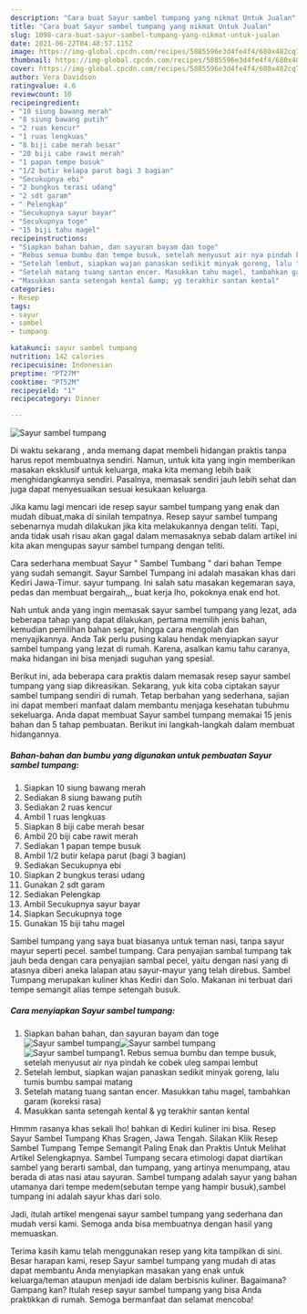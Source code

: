 ```yaml
---
description: "Cara buat Sayur sambel tumpang yang nikmat Untuk Jualan"
title: "Cara buat Sayur sambel tumpang yang nikmat Untuk Jualan"
slug: 1098-cara-buat-sayur-sambel-tumpang-yang-nikmat-untuk-jualan
date: 2021-06-22T04:48:57.115Z
image: https://img-global.cpcdn.com/recipes/5885596e3d4fe4f4/680x482cq70/sayur-sambel-tumpang-foto-resep-utama.jpg
thumbnail: https://img-global.cpcdn.com/recipes/5885596e3d4fe4f4/680x482cq70/sayur-sambel-tumpang-foto-resep-utama.jpg
cover: https://img-global.cpcdn.com/recipes/5885596e3d4fe4f4/680x482cq70/sayur-sambel-tumpang-foto-resep-utama.jpg
author: Vera Davidson
ratingvalue: 4.6
reviewcount: 10
recipeingredient:
- "10 siung bawang merah"
- "8 siung bawang putih"
- "2 ruas kencur"
- "1 ruas lengkuas"
- "8 biji cabe merah besar"
- "20 biji cabe rawit merah"
- "1 papan tempe busuk"
- "1/2 butir kelapa parut bagi 3 bagian"
- "Secukupnya ebi"
- "2 bungkus terasi udang"
- "2 sdt garam"
- " Pelengkap"
- "Secukupnya sayur bayar"
- "Secukupnya toge"
- "15 biji tahu magel"
recipeinstructions:
- "Siapkan bahan bahan, dan sayuran bayam dan toge"
- "Rebus semua bumbu dan tempe busuk, setelah menyusut air nya pindah ke cobek uleg sampai lembut"
- "Setelah lembut, siapkan wajan panaskan sedikit minyak goreng, lalu tumis bumbu sampai matang"
- "Setelah matang tuang santan encer. Masukkan tahu magel, tambahkan garam (koreksi rasa)"
- "Masukkan santa setengah kental &amp; yg terakhir santan kental"
categories:
- Resep
tags:
- sayur
- sambel
- tumpang

katakunci: sayur sambel tumpang 
nutrition: 142 calories
recipecuisine: Indonesian
preptime: "PT27M"
cooktime: "PT52M"
recipeyield: "1"
recipecategory: Dinner

---
```



![Sayur sambel tumpang](https://img-global.cpcdn.com/recipes/5885596e3d4fe4f4/680x482cq70/sayur-sambel-tumpang-foto-resep-utama.jpg)

Di waktu  sekarang , anda memang dapat membeli hidangan praktis tanpa harus repot membuatnya sendiri. Namun, untuk kita yang ingin memberikan masakan eksklusif untuk keluarga, maka kita memang lebih baik menghidangkannya sendiri. Pasalnya, memasak sendiri jauh lebih sehat dan juga dapat menyesuaikan sesuai kesukaan keluarga.

Jika kamu lagi mencari ide resep sayur sambel tumpang yang enak dan mudah dibuat,maka di sinilah tempatnya. Resep sayur sambel tumpang  sebenarnya mudah dilakukan jika kita melakukannya dengan teliti. Tapi, anda tidak usah risau akan gagal dalam memasaknya 
sebab dalam artikel ini kita akan mengupas sayur sambel tumpang dengan teliti.  

Cara sederhana membuat Sayur &#34; Sambel Tumbang &#34; dari bahan Tempe yang sudah semangit. Sayur Sambel Tumpang ini adalah masakan khas dari Kediri Jawa-Timur. sayur tumpang. Ini salah satu masakan kegemaran saya, pedas dan membuat bergairah,,, buat kerja lho, pokoknya enak end hot.

Nah untuk anda yang ingin memasak sayur sambel tumpang yang lezat, ada beberapa tahap yang dapat dilakukan, pertama memilih jenis bahan, kemudian pemilihan bahan segar, hingga cara mengolah dan menyajikannya. Anda Tak perlu pusing kalau hendak menyiapkan sayur sambel tumpang yang lezat di rumah. Karena, asalkan kamu  tahu caranya, maka hidangan ini bisa menjadi suguhan yang spesial.

Berikut ini, ada beberapa cara praktis  dalam memasak resep sayur sambel tumpang yang siap dikreasikan. Sekarang, yuk kita coba ciptakan sayur sambel tumpang sendiri di rumah. Tetap berbahan yang sederhana, sajian ini dapat memberi manfaat dalam membantu menjaga kesehatan tubuhmu sekeluarga. Anda dapat membuat Sayur sambel tumpang memakai 15 jenis bahan dan 5 tahap pembuatan. Berikut ini langkah-langkah dalam membuat hidangannya.

<!--inarticleads1-->

##### Bahan-bahan dan bumbu yang digunakan untuk pembuatan Sayur sambel tumpang:

1. Siapkan 10 siung bawang merah
1. Sediakan 8 siung bawang putih
1. Sediakan 2 ruas kencur
1. Ambil 1 ruas lengkuas
1. Siapkan 8 biji cabe merah besar
1. Ambil 20 biji cabe rawit merah
1. Sediakan 1 papan tempe busuk
1. Ambil 1/2 butir kelapa parut (bagi 3 bagian)
1. Sediakan Secukupnya ebi
1. Siapkan 2 bungkus terasi udang
1. Gunakan 2 sdt garam
1. Sediakan  Pelengkap
1. Ambil Secukupnya sayur bayar
1. Siapkan Secukupnya toge
1. Gunakan 15 biji tahu magel


Sambel tumpang yang saya buat biasanya untuk teman nasi, tanpa sayur mayur seperti pecel. sambel tumpang. Cara penyajian sambal tumpang tak jauh beda dengan cara penyajian sambal pecel, yaitu dengan nasi yang di atasnya diberi aneka lalapan atau sayur-mayur yang telah direbus. Sambel Tumpang merupakan kuliner khas Kediri dan Solo. Makanan ini terbuat dari tempe semangit alias tempe setengah busuk. 

<!--inarticleads2-->

##### Cara menyiapkan Sayur sambel tumpang:

1. Siapkan bahan bahan, dan sayuran bayam dan toge
<img src="https://img-global.cpcdn.com/steps/77ca22f4f97bbeb2/160x128cq70/sayur-sambel-tumpang-langkah-memasak-1-foto.jpg" alt="Sayur sambel tumpang"><img src="https://img-global.cpcdn.com/steps/a4028d1cc1b688bd/160x128cq70/sayur-sambel-tumpang-langkah-memasak-1-foto.jpg" alt="Sayur sambel tumpang"><img src="https://img-global.cpcdn.com/steps/ca9d8abc88a663cd/160x128cq70/sayur-sambel-tumpang-langkah-memasak-1-foto.jpg" alt="Sayur sambel tumpang">1. Rebus semua bumbu dan tempe busuk, setelah menyusut air nya pindah ke cobek uleg sampai lembut
1. Setelah lembut, siapkan wajan panaskan sedikit minyak goreng, lalu tumis bumbu sampai matang
1. Setelah matang tuang santan encer. Masukkan tahu magel, tambahkan garam (koreksi rasa)
1. Masukkan santa setengah kental &amp; yg terakhir santan kental


Hmmm rasanya khas sekali lho! bahkan di Kediri kuliner ini bisa. Resep Sayur Sambel Tumpang Khas Sragen, Jawa Tengah. Silakan Klik Resep Sambel Tumpang Tempe Semangit Paling Enak dan Praktis Untuk Melihat Artikel Selengkapnya. Sambel Tumpang secara etimologi dapat diartikan sambel yang berarti sambal, dan tumpang, yang artinya menumpang, atau berada di atas nasi atau sayuran. Sambel tumpang adalah sayur yang bahan utamanya dari tempe medem(sebutan tempe yang hampir busuk),sambel tumpang ini adalah sayur khas dari solo. 

Jadi, itulah artikel mengenai  sayur sambel tumpang  yang sederhana dan mudah versi kami. Semoga anda bisa membuatnya dengan hasil yang memuaskan. 

Terima kasih kamu telah menggunakan resep yang kita tampilkan di sini. Besar harapan kami, resep  Sayur sambel tumpang yang mudah di atas dapat membantu Anda menyiapkan masakan yang enak untuk keluarga/teman ataupun menjadi ide dalam berbisnis kuliner. Bagaimana? Gampang kan? Itulah resep sayur sambel tumpang yang bisa Anda praktikkan di rumah. Semoga bermanfaat dan selamat mencoba!

